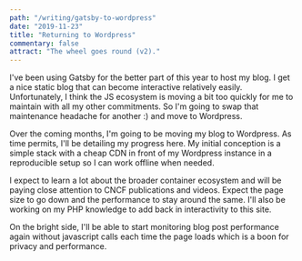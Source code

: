 ```yaml
---
path: "/writing/gatsby-to-wordpress"
date: "2019-11-23"
title: "Returning to Wordpress"
commentary: false
attract: "The wheel goes round (v2)."
---
```

I've been using Gatsby for the better part of this year to host my blog.  I get a nice static blog that can become interactive relatively easily.  Unfortunately, I think the JS ecosystem is moving a bit too quickly for me to maintain with all my other commitments.  So I'm going to swap that maintenance headache for another :) and move to Wordpress.

Over the coming months, I'm going to be moving my blog to Wordpress.  As time permits, I'll be detailing my progress here.  My initial conception is a simple stack with a cheap CDN in front of my Wordpress instance in a reproducible setup so I can work offline when needed.

I expect to learn a lot about the broader container ecosystem and will be paying close attention to CNCF publications and videos.  Expect the page size to go down and the performance to stay around the same.  I'll also be working on my PHP knowledge to add back in interactivity to this site.

On the bright side, I'll be able to start monitoring blog post performance again without javascript calls each time the page loads which is a boon for privacy and performance.